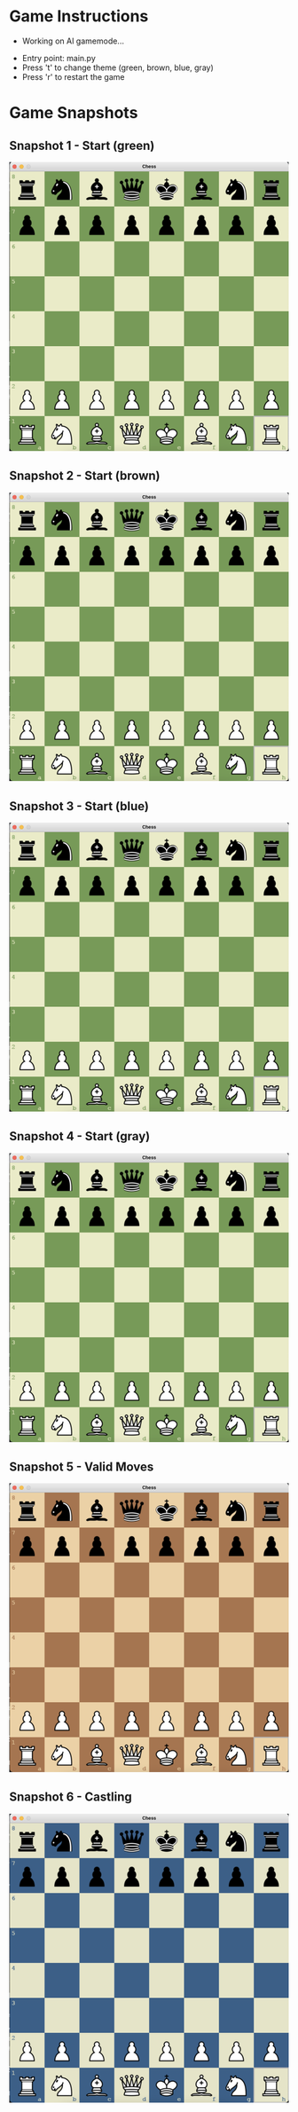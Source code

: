 # Game Instructions

* Working on AI gamemode...

- Entry point: main.py
- Press 't' to change theme (green, brown, blue, gray)
- Press 'r' to restart the game

# Game Snapshots

## Snapshot 1 - Start (green)
![snapshot1](snapshots/snapshot1.png)

## Snapshot 2 - Start (brown)
![snapshot2](snapshots/snapshot1.png)

## Snapshot 3 - Start (blue)
![snapshot3](snapshots/snapshot1.png)

## Snapshot 4 - Start (gray)
![snapshot4](snapshots/snapshot1.png)

## Snapshot 5 - Valid Moves
![snapshot5](snapshots/snapshot2.png)

## Snapshot 6 - Castling
![snapshot6](snapshots/snapshot3.png)
